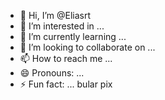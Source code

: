 - 👋 Hi, I’m @Eliasrt
- 👀 I’m interested in ...
- 🌱 I’m currently learning ...
- 💞️ I’m looking to collaborate on ...
- 📫 How to reach me ...
- 😄 Pronouns: ...
- ⚡ Fun fact: ...
    bular pix 
<!---
Eliasrt/Eliasrt is a ✨ special ✨ repository because its `README.md` (this file) appears on your GitHub profile.
You can click the Preview link to take a look at your changes.
--->
